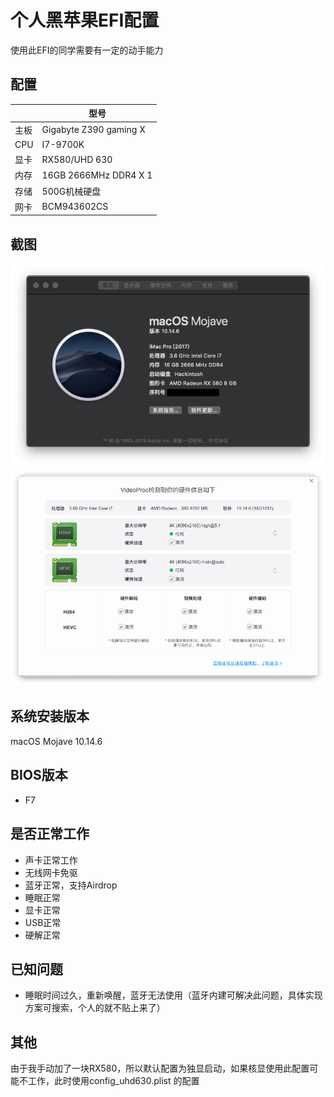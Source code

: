 # 个人黑苹果EFI配置

使用此EFI的同学需要有一定的动手能力

## 配置
  
|   |  型号 |
| ------------ | ------------ |
| 主板 | Gigabyte Z390 gaming X  |
| CPU |  I7-9700K |
| 显卡  |   RX580/UHD 630  |
| 内存  |  16GB 2666MHz DDR4 X 1 |
| 存储 | 500G机械硬盘  |
| 网卡 | BCM943602CS |

## 截图
![预览图](./screenshot/1.png)
![预览图](./screenshot/2.png)

## 系统安装版本
macOS Mojave 10.14.6

## BIOS版本
- F7

## 是否正常工作
- 声卡正常工作
- 无线网卡免驱
- 蓝牙正常，支持Airdrop
- 睡眠正常
- 显卡正常
- USB正常
- 硬解正常

## 已知问题
- 睡眠时间过久，重新唤醒，蓝牙无法使用（蓝牙内建可解决此问题，具体实现方案可搜索，个人的就不贴上来了）

## 其他
由于我手动加了一块RX580，所以默认配置为独显启动，如果核显使用此配置可能不工作，此时使用config_uhd630.plist 的配置
